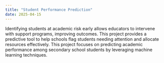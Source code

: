 ```yaml
---
title: "Student Performance Prediction"
date: 2025-04-15
---
```


Identifying students at academic risk early allows educators to intervene with support programs, improving outcomes. This project provides a predictive tool to help schools flag students needing attention and allocate resources effectively. This project focuses on predicting academic performance among secondary school students by leveraging machine learning techniques.

